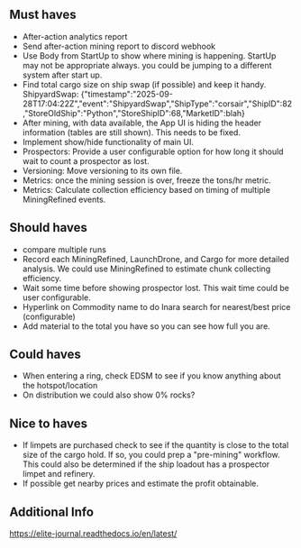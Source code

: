 
## Must haves
- After-action analytics report
- Send after-action mining report to discord webhook
- Use Body from StartUp to show where mining is happening. StartUp may not be appropriate always. you could be jumping to a different system after start up. 
- Find total cargo size on ship swap (if possible) and keep it handy. ShipyardSwap: {"timestamp":"2025-09-28T17:04:22Z","event":"ShipyardSwap","ShipType":"corsair","ShipID":82,"StoreOldShip":"Python","StoreShipID":68,"MarketID":blah}
- After mining, with data available, the App UI is hiding the header information (tables are still shown). This needs to be fixed.
- Implement show/hide functionality of main UI.
- Prospectors: Provide a user configurable option for how long it should wait to count a prospector as lost.
- Versioning: Move versioning to its own file.
- Metrics: once the mining session is over, freeze the tons/hr metric.
- Metrics: Calculate collection efficiency based on timing of multiple MiningRefined events. 


## Should haves
- compare multiple runs
- Record each MiningRefined, LaunchDrone, and Cargo for more detailed analysis. We could use MiningRefined to estimate chunk collecting efficiency.
- Wait some time before showing prospector lost. This wait time could be user configurable.
- Hyperlink on Commodity name to do Inara search for nearest/best price (configurable)
- Add material to the total you have so you can see how full you are. 

## Could haves
- When entering a ring, check EDSM to see if you know anything about the hotspot/location
- On distribution we could also show 0% rocks?

## Nice to haves
- If limpets are purchased check to see if the quantity is close to the total size of the cargo hold. If so, you could prep a "pre-mining" workflow. This could also be determined if the ship loadout has a prospector limpet and refinery.
- If possible get nearby prices and estimate the profit obtainable.

## Additional Info
https://elite-journal.readthedocs.io/en/latest/
